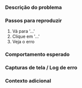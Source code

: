 <!--
  Obrigado por contribuir! Por favor, preencha as informações abaixo para facilitar a análise do problema ou a avaliação da sugestão.
-->

### Descrição do problema

<!-- Descreva o problema de forma clara e concisa. -->

### Passos para reproduzir

1. Vá para '...'
2. Clique em '...'
3. Veja o erro

### Comportamento esperado

<!-- Explique o que você esperava que acontecesse ao realizar os passos acima. -->

### Capturas de tela / Log de erro

<!-- Adicione imagens ou copie/cole logs de erro aqui, se necessário. -->

### Contexto adicional

<!-- Adicione qualquer informação extra que possa ser útil, como sistema operacional, versão do projeto, etc. -->
